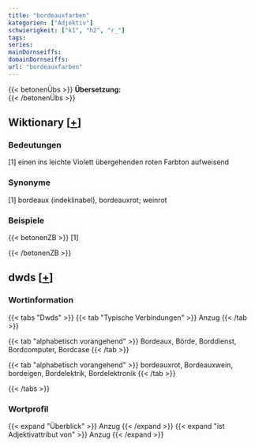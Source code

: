 ```yaml
---
title: "bordeauxfarben"
kategorien: ["Adjektiv"]
schwierigkeit: ["k1", "h2", "r_"]
tags:
series:
mainDornseiffs:
domainDornseiffs:
url: "bordeauxfarben"
---
```


{{< betonenÜbs >}}
**Übersetzung:**  
{{< /betonenÜbs >}}

## Wiktionary [[+](https://de.wiktionary.org/wiki/bordeauxfarben)]

### Bedeutungen
[1] einen ins leichte Violett übergehenden roten Farbton aufweisend  

### Synonyme
[1] bordeaux (indeklinabel), bordeauxrot; weinrot  

### Beispiele
{{< betonenZB >}}
[1]  

{{< /betonenZB >}}


## dwds [[+](https://www.dwds.de/wb/bordeauxfarben)]

### Wortinformation
{{< tabs "Dwds" >}}
{{< tab "Typische Verbindungen" >}}
Anzug
{{< /tab >}}

{{< tab "alphabetisch vorangehend" >}}
Bordeaux, Börde, Borddienst, Bordcomputer, Bordcase
{{< /tab >}}

{{< tab "alphabetisch vorangehend" >}}
bordeauxrot, Bordeauxwein, bordeigen, Bordelektrik, Bordelektronik
{{< /tab >}}

{{< /tabs >}}

### Wortprofil
{{< expand "Überblick" >}} Anzug {{< /expand >}}
{{< expand "ist Adjektivattribut von" >}} Anzug {{< /expand >}}

